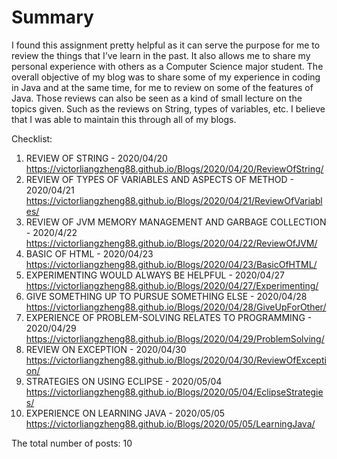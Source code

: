 # Summary

I found this assignment pretty helpful as it can serve the purpose for me to review the things that I’ve learn in the past. It also allows me to share my personal experience with others as a Computer Science major student. The overall objective of my blog was to share some of my experience in coding in Java and at the same time, for me to review on some of the features of Java. Those reviews can also be seen as a kind of small lecture on the topics given. Such as the reviews on String, types of variables, etc. I believe that I was able to maintain this through all of my blogs.

Checklist:
1. REVIEW OF STRING - 2020/04/20 https://victorliangzheng88.github.io/Blogs/2020/04/20/ReviewOfString/
2. REVIEW OF TYPES OF VARIABLES AND ASPECTS OF METHOD - 2020/04/21 https://victorliangzheng88.github.io/Blogs/2020/04/21/ReviewOfVariables/
3. REVIEW OF JVM MEMORY MANAGEMENT AND GARBAGE COLLECTION - 2020/4/22 https://victorliangzheng88.github.io/Blogs/2020/04/22/ReviewOfJVM/
4. BASIC OF HTML - 2020/04/23 https://victorliangzheng88.github.io/Blogs/2020/04/23/BasicOfHTML/
5. EXPERIMENTING WOULD ALWAYS BE HELPFUL - 2020/04/27 https://victorliangzheng88.github.io/Blogs/2020/04/27/Experimenting/
6. GIVE SOMETHING UP TO PURSUE SOMETHING ELSE - 2020/04/28 https://victorliangzheng88.github.io/Blogs/2020/04/28/GiveUpForOther/
7. EXPERIENCE OF PROBLEM-SOLVING RELATES TO PROGRAMMING - 2020/04/29 https://victorliangzheng88.github.io/Blogs/2020/04/29/ProblemSolving/
8. REVIEW ON EXCEPTION - 2020/04/30 https://victorliangzheng88.github.io/Blogs/2020/04/30/ReviewOfException/
9. STRATEGIES ON USING ECLIPSE - 2020/05/04 https://victorliangzheng88.github.io/Blogs/2020/05/04/EclipseStrategies/
10. EXPERIENCE ON LEARNING JAVA - 2020/05/05 https://victorliangzheng88.github.io/Blogs/2020/05/05/LearningJava/

The total number of posts: 10
